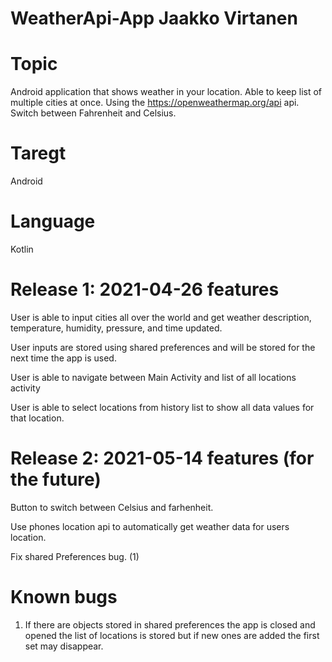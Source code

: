 # WeatherApi-App    Jaakko Virtanen

# Topic
Android application that shows weather in your location. Able to keep list of multiple cities at once. Using the https://openweathermap.org/api api. Switch between Fahrenheit and Celsius. 

# Taregt
Android

# Language
Kotlin

# Release 1: 2021-04-26 features
User is able to input cities all over the world and get weather description, temperature, humidity, pressure, and time updated.

User inputs are stored using shared preferences and will be stored for the next time the app is used. 

User is able to navigate between Main Activity and list of all locations activity

User is able to select locations from history list to show all data values for that location.

# Release 2: 2021-05-14 features (for the future)
Button to switch between Celsius and farhenheit.

Use phones location api to automatically get weather data for users location.

Fix shared Preferences bug. (1)

# Known bugs
1. If there are objects stored in shared preferences the app is closed and opened the list of locations is stored but if new ones are added the first set may disappear.
